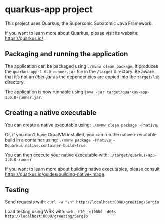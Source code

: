 # quarkus-app project

This project uses Quarkus, the Supersonic Subatomic Java Framework.

If you want to learn more about Quarkus, please visit its website: https://quarkus.io/ .

## Packaging and running the application

The application can be packaged using `./mvnw clean package`.
It produces the `quarkus-app-1.0.0-runner.jar` file in the `/target` directory.
Be aware that it’s not an _über-jar_ as the dependencies are copied into the `target/lib` directory.

The application is now runnable using `java -jar target/quarkus-app-1.0.0-runner.jar`.

## Creating a native executable

You can create a native executable using: `./mvnw clean package -Pnative`.

Or, if you don't have GraalVM installed, you can run the native executable build in a container using: `./mvnw package -Pnative -Dquarkus.native.container-build=true`.

You can then execute your native executable with: `./target/quarkus-app-1.0.0-runner`

If you want to learn more about building native executables, please consult https://quarkus.io/guides/building-native-image.

## Testing

Send requests with: `curl -w "\n" http://localhost:8080/greeting/Sergio`

Load testing using WRK with: `wrk -t10 -c10000 -d60s http://localhost:8080/greeting/Sergio`
